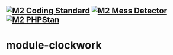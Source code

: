 [![M2 Coding Standard](https://github.com/FriendsOfMagento/module-clockwork/actions/workflows/coding-standard.yml/badge.svg?branch=develop)](https://github.com/FriendsOfMagento/module-clockwork/actions/workflows/coding-standard.yml)
[![M2 Mess Detector](https://github.com/FriendsOfMagento/module-clockwork/actions/workflows/mess-detector.yml/badge.svg?branch=develop)](https://github.com/FriendsOfMagento/module-clockwork/actions/workflows/mess-detector.yml)
[![M2 PHPStan](https://github.com/FriendsOfMagento/module-clockwork/actions/workflows/phpstan.yml/badge.svg?branch=develop)](https://github.com/FriendsOfMagento/module-clockwork/actions/workflows/phpstan.yml)
---
# module-clockwork
